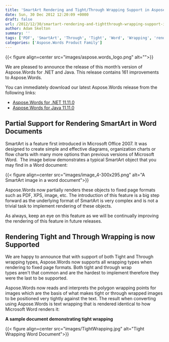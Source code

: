 ```yaml
---
title: 'SmartArt Rendering and Tight/Through Wrapping Support in Aspose.Words 11.11.0'
date: Sun, 30 Dec 2012 12:20:09 +0000
draft: false
url: /2012/12/30/smartart-rendering-and-tightthrough-wrapping-support-in-aspose.words-11.11.0/
author: Adam Skelton
summary: ''
tags: ['PDF', 'SmartArt', 'Through', 'Tight', 'Word', 'Wrapping', 'rendering']
categories: ['Aspose.Words Product Family']
---
```




{{< figure align=center src="images/aspose.words_logo.png" alt="">}}


We are pleased to announce the release of this month’s version of Aspose.Words for .NET and Java. This release contains 161 improvements to Aspose.Words.

You can immediately download our latest Aspose.Words release from the following links:

*   [Aspose.Words for .NET 11.11.0][1]
*   [Aspose.Words for Java 11.11.0][2]

## Partial Support for Rendering SmartArt in Word Documents

SmartArt is a feature first introduced in Microsoft Office 2007. It was designed to create simple and effective diagrams, organization charts or flow charts with many more options than previous versions of Microsoft Word.  The image below demonstrates a typical SmartArt object that you may find in a Word document:



{{< figure align=center src="images/image_4-300x295.png" alt="A SmartArt image in a word document">}}


Aspose.Words now partially renders these objects to fixed page formats such as PDF, XPS, image, etc. The introduction of this feature is a big step forward as the underlying format of SmartArt is very complex and is not a trivial task to implement rendering of these objects.

As always, keep an eye on this feature as we will be continually improving the rendering of this feature in future releases.

## Rendering Tight and Through Wrapping is now Supported

We are happy to announce that with support of both Tight and Through wrapping types, Aspose.Words now supports all wrapping types when rendering to fixed page formats. Both tight and through wrap types aren't that common and are the hardest to implement therefore they were the last to be supported.

Aspose.Words now reads and interprets the polygon wrapping points for images which are the basis of what makes tight or through wrapped images to be positioned very tightly against the text. The result when converting using Aspose.Words is text wrapping that is rendered identical to how Microsoft Word renders it:

**A sample document demonstrating tight wrapping**



{{< figure align=center src="images/TightWrapping.jpg" alt="Tight Wrapping Word Document">}}





[1]: https://downloads.aspose.com/words/net
[2]: https://downloads.aspose.com/words/java




